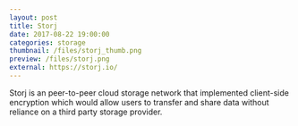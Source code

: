 ```yaml
---
layout: post
title: Storj
date: 2017-08-22 19:00:00
categories: storage
thumbnail: /files/storj_thumb.png
preview: /files/storj.png
external: https://storj.io/
---
```


Storj is an peer-to-peer cloud storage network that implemented client-side encryption which would allow users to transfer and share data without reliance on a third party storage provider.

